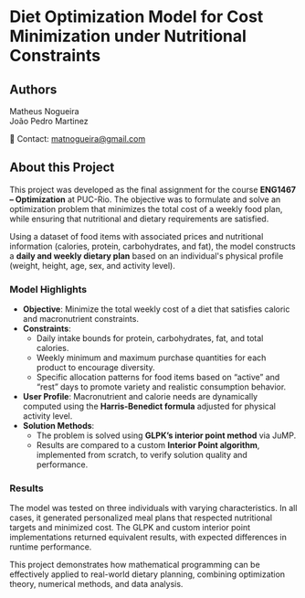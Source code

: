 # Diet Optimization Model for Cost Minimization under Nutritional Constraints

## Authors  
Matheus Nogueira  
João Pedro Martinez  

📧 Contact: matnogueira@gmail.com

## About this Project

This project was developed as the final assignment for the course **ENG1467 – Optimization** at PUC-Rio. The objective was to formulate and solve an optimization problem that minimizes the total cost of a weekly food plan, while ensuring that nutritional and dietary requirements are satisfied.

Using a dataset of food items with associated prices and nutritional information (calories, protein, carbohydrates, and fat), the model constructs a **daily and weekly dietary plan** based on an individual's physical profile (weight, height, age, sex, and activity level).

### Model Highlights

- **Objective**: Minimize the total weekly cost of a diet that satisfies caloric and macronutrient constraints.
- **Constraints**:
  - Daily intake bounds for protein, carbohydrates, fat, and total calories.
  - Weekly minimum and maximum purchase quantities for each product to encourage diversity.
  - Specific allocation patterns for food items based on “active” and “rest” days to promote variety and realistic consumption behavior.
- **User Profile**: Macronutrient and calorie needs are dynamically computed using the **Harris-Benedict formula** adjusted for physical activity level.
- **Solution Methods**:
  - The problem is solved using **GLPK’s interior point method** via JuMP.
  - Results are compared to a custom **Interior Point algorithm**, implemented from scratch, to verify solution quality and performance.

### Results

The model was tested on three individuals with varying characteristics. In all cases, it generated personalized meal plans that respected nutritional targets and minimized cost. The GLPK and custom interior point implementations returned equivalent results, with expected differences in runtime performance.

This project demonstrates how mathematical programming can be effectively applied to real-world dietary planning, combining optimization theory, numerical methods, and data analysis.
